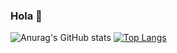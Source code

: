 ### Hola 👋

![Anurag's GitHub stats](https://github-readme-stats.vercel.app/api?username=juanqueveddo&show_icons=true&theme=dark&hide_border=false)
[![Top Langs](https://github-readme-stats.vercel.app/api/top-langs/?username=juanqueveddo&layout=compact&theme=dark&hide_border=false)](https://github.com/anuraghazra/github-readme-stats)
